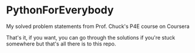 # PythonForEverybody
My solved problem statements from Prof. Chuck's P4E course on Coursera

That's it, if you want, you  can go through the solutions if you're stuck somewhere but that's all there is to this repo.
